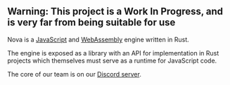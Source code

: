 ## Warning: This project is a Work In Progress, and is very far from being suitable for use

Nova is a [JavaScript](https://tc39.es/ecma262) and [WebAssembly](https://webassembly.org) engine written in Rust.

The engine is exposed as a library with an API for implementation in Rust projects which themselves must serve as a runtime for JavaScript code.

The core of our team is on our [Discord server](https://discord.gg/RTrgJzXKUM).
